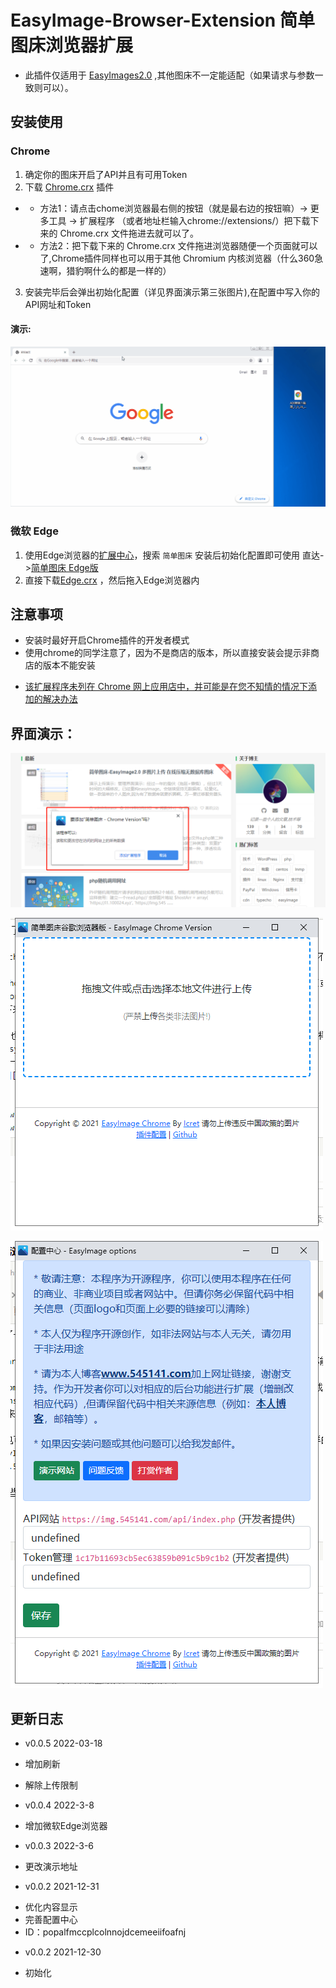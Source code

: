 # EasyImage-Browser-Extension 简单图床浏览器扩展

* 此插件仅适用于 [EasyImages2.0](https://github.com/icret/EasyImages2.0) ,其他图床不一定能适配（如果请求与参数一致则可以）。

## 安装使用
### Chrome
1. 确定你的图床开启了API并且有可用Token
2. 下载 [Chrome.crx](https://raw.githubusercontent.com/icret/EasyImage-Browser-Extension/main/Chrome.crx) 插件
- - 方法1：请点击chome浏览器最右侧的按钮（就是最右边的按钮嘛）-> 更多工具 -> 扩展程序 （或者地址栏输入chrome://extensions/）把下载下来的 Chrome.crx 文件拖进去就可以了。
- - 方法2：把下载下来的 Chrome.crx 文件拖进浏览器随便一个页面就可以了,Chrome插件同样也可以用于其他 Chromium 内核浏览器（什么360急速啊，猎豹啊什么的都是一样的）
3. 安装完毕后会弹出初始化配置（详见界面演示第三张图片),在配置中写入你的API网址和Token
#### 演示:
![Chrome演示](./README/help.gif)

### 微软 Edge
1. 使用Edge浏览器的[扩展中心](https://microsoftedge.microsoft.com)，搜索 `简单图床` 安装后初始化配置即可使用 直达->[简单图床 Edge版](https://microsoftedge.microsoft.com/addons/detail/hdafcoenpmebcjjcccojdlhfnndelefk)
2. 直接下载[Edge.crx](https://raw.githubusercontent.com/icret/EasyImage-Browser-Extension/main/Edge.crx) ，然后拖入Edge浏览器内

## 注意事项
- 安装时最好开启Chrome插件的开发者模式
- 使用chrome的同学注意了，因为不是商店的版本，所以直接安装会提示非商店的版本不能安装
* [该扩展程序未列在 Chrome 网上应用店中，并可能是在您不知情的情况下添加的解决办法](https://zhuanlan.zhihu.com/p/106343392) 

## 界面演示：
![简单图床配置中心](./README/595571957.png)

![简单图床谷歌插件上传界面](./README/225906016.png)

![简单图床配置中心](./README/2532516028.png)

## 更新日志

* v0.0.5 2022-03-18
* 增加刷新
* 解除上传限制

* v0.0.4 2022-3-8
- 增加微软Edge浏览器

* v0.0.3 2022-3-6
- 更改演示地址

* v0.0.2 2021-12-31
- 优化内容显示
- 完善配置中心
- ID：popalfmccplcolnnojdcemeeiifoafnj

* v0.0.2 2021-12-30
- 初始化